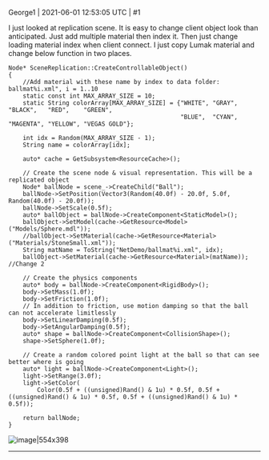 George1 | 2021-06-01 12:53:05 UTC | #1

I just looked at replication scene.  It is easy to change client object look than anticipated.
Just add multiple material then index it.   Then just change loading material index when client connect.
I just copy Lumak material and change below function in two places.

    Node* SceneReplication::CreateControllableObject()
    {
        //Add material with these name by index to data folder:  ballmat%i.xml", i = 1..10
        static const int MAX_ARRAY_SIZE = 10;
        static String colorArray[MAX_ARRAY_SIZE] = {"WHITE", "GRAY", "BLACK",   "RED",    "GREEN",
                                                    "BLUE",  "CYAN", "MAGENTA", "YELLOW", "VEGAS GOLD"};

        int idx = Random(MAX_ARRAY_SIZE - 1);
        String name = colorArray[idx];

        auto* cache = GetSubsystem<ResourceCache>();

        // Create the scene node & visual representation. This will be a replicated object
        Node* ballNode = scene_->CreateChild("Ball");  
        ballNode->SetPosition(Vector3(Random(40.0f) - 20.0f, 5.0f, Random(40.0f) - 20.0f));
        ballNode->SetScale(0.5f);
        auto* ballObject = ballNode->CreateComponent<StaticModel>();
        ballObject->SetModel(cache->GetResource<Model>("Models/Sphere.mdl"));
        //ballObject->SetMaterial(cache->GetResource<Material>("Materials/StoneSmall.xml"));
        String matName = ToString("NetDemo/ballmat%i.xml", idx);
        ballObject->SetMaterial(cache->GetResource<Material>(matName));      //Change 2

        // Create the physics components
        auto* body = ballNode->CreateComponent<RigidBody>();
        body->SetMass(1.0f);
        body->SetFriction(1.0f);
        // In addition to friction, use motion damping so that the ball can not accelerate limitlessly
        body->SetLinearDamping(0.5f);
        body->SetAngularDamping(0.5f);
        auto* shape = ballNode->CreateComponent<CollisionShape>();
        shape->SetSphere(1.0f);

        // Create a random colored point light at the ball so that can see better where is going
        auto* light = ballNode->CreateComponent<Light>();
        light->SetRange(3.0f);
        light->SetColor(
            Color(0.5f + ((unsigned)Rand() & 1u) * 0.5f, 0.5f + ((unsigned)Rand() & 1u) * 0.5f, 0.5f + ((unsigned)Rand() & 1u) * 0.5f));

        return ballNode;
    }

![image|554x398](upload://tSHTqljiBDINA8wsASOxMUKYS2f.jpeg)

-------------------------

